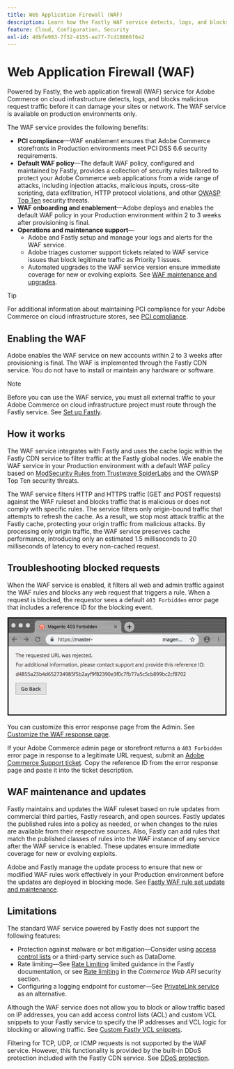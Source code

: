 ```yaml
---
title: Web Application Firewall (WAF)
description: Learn how the Fastly WAF service detects, logs, and blocks malicious request traffic before it can damage the Adobe Commerce network or sites.
feature: Cloud, Configuration, Security
exl-id: 40bfe983-7f32-4155-ae77-7cd18866f6e2
---
```

# Web Application Firewall (WAF)

Powered by Fastly, the web application firewall (WAF) service for Adobe Commerce on cloud infrastructure detects, logs, and blocks malicious request traffic before it can damage your sites or network. The WAF service is available on production environments only.

The WAF service provides the following benefits:

- **PCI compliance**—WAF enablement ensures that Adobe Commerce storefronts in Production environments meet PCI DSS 6.6 security requirements.
- **Default WAF policy**—The default WAF policy, configured and maintained by Fastly, provides a collection of security rules tailored to protect your Adobe Commerce web applications from a wide range of attacks, including injection attacks, malicious inputs, cross-site scripting, data exfiltration, HTTP protocol violations, and other [OWASP Top Ten](https://owasp.org/www-project-top-ten/) security threats.
- **WAF onboarding and enablement**—Adobe deploys and enables the default WAF policy in your Production environment within 2 to 3 weeks after provisioning is final.
- **Operations and maintenance support**—
  - Adobe and Fastly setup and manage your logs and alerts for the WAF service.
  - Adobe triages customer support tickets related to WAF service issues that block legitimate traffic as Priority 1 issues.
  - Automated upgrades to the WAF service version ensure immediate coverage for new or evolving exploits. See [WAF maintenance and upgrades](#waf-maintenance-and-updates).

>[!TIP]
>
>For additional information about maintaining PCI compliance for your Adobe Commerce on cloud infrastructure stores, see [PCI compliance](https://business.adobe.com/products/magento/pci-compliance.html).

## Enabling the WAF

Adobe enables the WAF service on new accounts within 2 to 3 weeks after provisioning is final. The WAF is implemented through the Fastly CDN service. You do not have to install or maintain any hardware or software.

>[!NOTE]
>
>Before you can use the WAF service, you must all external traffic to your Adobe Commerce on cloud infrastructure project must route through the Fastly service. See [Set up Fastly](fastly-configuration.md).

## How it works

The WAF service integrates with Fastly and uses the cache logic within the Fastly CDN service to filter traffic at the Fastly global nodes. We enable the WAF service in your Production environment with a default WAF policy based on [ModSecurity Rules from Trustwave SpiderLabs](https://github.com/SpiderLabs/ModSecurity) and the OWASP Top Ten security threats.

The WAF service filters HTTP and HTTPS traffic (GET and POST requests) against the WAF ruleset and blocks traffic that is malicious or does not comply with specific rules. The service filters only origin-bound traffic that attempts to refresh the cache. As a result, we stop most attack traffic at the Fastly cache, protecting your origin traffic from malicious attacks. By processing only origin traffic, the WAF service preserves cache performance, introducing only an estimated 1.5 milliseconds to 20 milliseconds of latency to every non-cached request.

## Troubleshooting blocked requests

When the WAF service is enabled, it filters all web and admin traffic against the WAF rules and blocks any web request that triggers a rule. When a request is blocked, the requestor sees a default `403 Forbidden` error page that includes a reference ID for the blocking event.

![WAF error page](../../assets/cdn/fastly-waf-403-error.png)

You can customize this error response page from the Admin. See [Customize the WAF response page](fastly-custom-response.md#customize-the-waf-error-page).

If your Adobe Commerce admin page or storefront returns a `403 Forbidden` error page in response to a legitimate URL request, submit an [Adobe Commerce Support ticket](https://experienceleague.adobe.com/docs/commerce-knowledge-base/kb/help-center-guide/magento-help-center-user-guide.html#submit-ticket). Copy the reference ID from the error response page and paste it into the ticket description.

## WAF maintenance and updates

Fastly maintains and updates the WAF ruleset based on rule updates from commercial third parties, Fastly research, and open sources. Fastly updates the published rules into a policy as needed, or when changes to the rules are available from their respective sources. Also, Fastly can add rules that match the published classes of rules into the WAF instance of any service after the WAF service is enabled. These updates ensure immediate coverage for new or evolving exploits.

Adobe and Fastly manage the update process to ensure that new or modified WAF rules work effectively in your Production environment before the updates are deployed in blocking mode. See [Fastly WAF rule set update and maintenance](https://docs.fastly.com/en/guides/fastly-waf-rule-set-updates-maintenance-legacy).

## Limitations

The standard WAF service powered by Fastly does not support the following features:

- Protection against malware or bot mitigation—Consider using [access control lists](./fastly-vcl-allowlist.md) or a third-party service such as DataDome.
- Rate limiting—See [Rate Limiting](https://github.com/fastly/fastly-magento2/blob/master/Documentation/Guides/RATE-LIMITING.md) limited guidance in the Fastly documentation, or see [Rate limiting](https://developer.adobe.com/commerce/webapi/get-started/rate-limiting/) in the _Commerce Web API_ security section.
- Configuring a logging endpoint for customer—See [PrivateLink service](../development/privatelink-service.md) as an alternative.

Although the WAF service does not allow you to block or allow traffic based on IP addresses, you can add access control lists (ACL) and custom VCL snippets to your Fastly service to specify the IP addresses and VCL logic for blocking or allowing traffic. See [Custom Fastly VCL snippets](fastly-vcl-custom-snippets.md).

Filtering for TCP, UDP, or ICMP requests is not supported by the WAF service. However, this functionality is provided by the built-in DDoS protection included with the Fastly CDN service. See [DDoS protection](fastly.md#ddos-protection).

